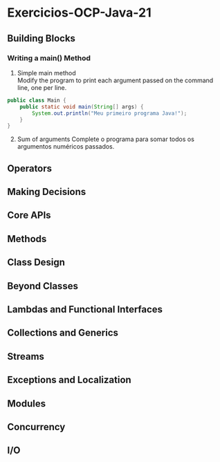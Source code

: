 # Exercicios-OCP-Java-21

## Building Blocks

### Writing a main() Method

1. Simple main method\
Modify the program to print each argument passed on the command line, one per line.
```java
public class Main {
    public static void main(String[] args) {
        System.out.println("Meu primeiro programa Java!");
    }
}
```
2. Sum of arguments
Complete o programa para somar todos os argumentos numéricos passados.

## Operators
## Making Decisions
## Core APIs
## Methods
## Class Design
## Beyond Classes
## Lambdas and Functional Interfaces
## Collections and Generics
## Streams
## Exceptions and Localization
## Modules
## Concurrency
## I/O
